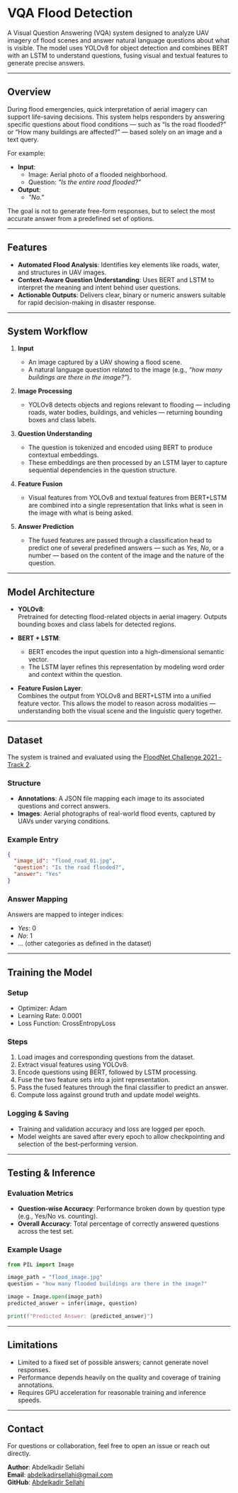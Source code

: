 # VQA Flood Detection

A Visual Question Answering (VQA) system designed to analyze UAV imagery of flood scenes and answer natural language questions about what is visible. The model uses YOLOv8 for object detection and combines BERT with an LSTM to understand questions, fusing visual and textual features to generate precise answers.

---

## Overview

During flood emergencies, quick interpretation of aerial imagery can support life-saving decisions. This system helps responders by answering specific questions about flood conditions — such as “Is the road flooded?” or “How many buildings are affected?” — based solely on an image and a text query.

For example:
- **Input**:  
  - Image: Aerial photo of a flooded neighborhood.  
  - Question: *"Is the entire road flooded?"*  
- **Output**:  
  - *"No."*

The goal is not to generate free-form responses, but to select the most accurate answer from a predefined set of options.

---

## Features

- **Automated Flood Analysis**: Identifies key elements like roads, water, and structures in UAV images.
- **Context-Aware Question Understanding**: Uses BERT and LSTM to interpret the meaning and intent behind user questions.
- **Actionable Outputs**: Delivers clear, binary or numeric answers suitable for rapid decision-making in disaster response.

---

## System Workflow

1. **Input**  
   - An image captured by a UAV showing a flood scene.  
   - A natural language question related to the image (e.g., *“how many buildings are there in the image?”*).

2. **Image Processing**  
   - YOLOv8 detects objects and regions relevant to flooding — including roads, water bodies, buildings, and vehicles — returning bounding boxes and class labels.

3. **Question Understanding**  
   - The question is tokenized and encoded using BERT to produce contextual embeddings.  
   - These embeddings are then processed by an LSTM layer to capture sequential dependencies in the question structure.

4. **Feature Fusion**  
   - Visual features from YOLOv8 and textual features from BERT+LSTM are combined into a single representation that links what is seen in the image with what is being asked.

5. **Answer Prediction**  
   - The fused features are passed through a classification head to predict one of several predefined answers — such as *Yes*, *No*, or a number — based on the content of the image and the nature of the question.

---

## Model Architecture

- **YOLOv8**:  
  Pretrained for detecting flood-related objects in aerial imagery. Outputs bounding boxes and class labels for detected regions.

- **BERT + LSTM**:  
  - BERT encodes the input question into a high-dimensional semantic vector.  
  - The LSTM layer refines this representation by modeling word order and context within the question.

- **Feature Fusion Layer**:  
  Combines the output from YOLOv8 and BERT+LSTM into a unified feature vector. This allows the model to reason across modalities — understanding both the visual scene and the linguistic query together.

---

## Dataset

The system is trained and evaluated using the [FloodNet Challenge 2021 - Track 2](https://github.com/BinaLab/FloodNet-Challenge-EARTHVISION2021?fbclid=IwAR2XIwe5nJg5VSgxgCldM7K0HPtVsDxB0fjd8cJJZfz6WMe3g0Pxg2W3PlE).

### Structure
- **Annotations**: A JSON file mapping each image to its associated questions and correct answers.
- **Images**: Aerial photographs of real-world flood events, captured by UAVs under varying conditions.

### Example Entry
```json
{
  "image_id": "flood_road_01.jpg",
  "question": "Is the road flooded?",
  "answer": "Yes"
}
```

### Answer Mapping
Answers are mapped to integer indices:
- *Yes*: 0  
- *No*: 1  
- ... (other categories as defined in the dataset)

---

## Training the Model

### Setup
- Optimizer: Adam  
- Learning Rate: 0.0001  
- Loss Function: CrossEntropyLoss  

### Steps
1. Load images and corresponding questions from the dataset.
2. Extract visual features using YOLOv8.
3. Encode questions using BERT, followed by LSTM processing.
4. Fuse the two feature sets into a joint representation.
5. Pass the fused features through the final classifier to predict an answer.
6. Compute loss against ground truth and update model weights.

### Logging & Saving
- Training and validation accuracy and loss are logged per epoch.
- Model weights are saved after every epoch to allow checkpointing and selection of the best-performing version.

---

## Testing & Inference

### Evaluation Metrics
- **Question-wise Accuracy**: Performance broken down by question type (e.g., Yes/No vs. counting).
- **Overall Accuracy**: Total percentage of correctly answered questions across the test set.

### Example Usage
```python
from PIL import Image

image_path = "flood_image.jpg"
question = "how many flooded buildings are there in the image?"

image = Image.open(image_path)
predicted_answer = infer(image, question)

print(f"Predicted Answer: {predicted_answer}")
```

---

## Limitations

- Limited to a fixed set of possible answers; cannot generate novel responses.
- Performance depends heavily on the quality and coverage of training annotations.
- Requires GPU acceleration for reasonable training and inference speeds.

---

## Contact

For questions or collaboration, feel free to open an issue or reach out directly.

**Author**: Abdelkadir Sellahi  
**Email**: abdelkadirsellahi@gmail.com  
**GitHub**: [Abdelkadir Sellahi](https://github.com/AbdelkadirSellahi)
